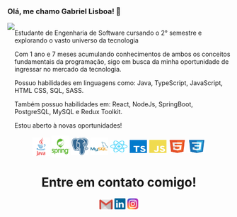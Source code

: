 ### Olá, me chamo Gabriel Lisboa! 👋
<div style="display: flex">
  <img align="right" height="160em" src="https://github-readme-stats.vercel.app/api/top-langs/?username=LisboaDev23&layout=compact&langs_count=16&theme=react"/>
  <div>
    <p>Estudante de Engenharia de Software cursando o 2° semestre e explorando o vasto universo da tecnologia</p>
    <p>Com 1 ano e 7 meses acumulando conhecimentos de ambos os conceitos fundamentais da programação, sigo em busca da minha oportunidade de ingressar no mercado da tecnologia.</p>
    <p>Possuo habilidades em linguagens como: Java, TypeScript, JavaScript, HTML CSS, SQL, SASS.</p>
    <p>Também possuo habilidades em: React, NodeJs, SpringBoot, PostgreSQL, MySQL e Redux Toolkit.</p>
    <p>Estou aberto à novas oportunidades!</p>
  </div>
</div>
<div align="center">
   <div style="display:inline_block">
    <img align="center" height="43" width="40" alt="java-icon" src="https://raw.githubusercontent.com/devicons/devicon/6910f0503efdd315c8f9b858234310c06e04d9c0/icons/java/java-original-wordmark.svg" >
    <img align="center" height="50" width="40" alt="spring-icon" src="https://raw.githubusercontent.com/devicons/devicon/6910f0503efdd315c8f9b858234310c06e04d9c0/icons/spring/spring-original-wordmark.svg" >
    <img align="center" height="40" width="40" alt="postgre-icon" src="https://raw.githubusercontent.com/devicons/devicon/6910f0503efdd315c8f9b858234310c06e04d9c0/icons/postgresql/postgresql-plain.svg" >
    <img align="center" height="40" width="40" alt="mysql-icon" src="https://raw.githubusercontent.com/devicons/devicon/6910f0503efdd315c8f9b858234310c06e04d9c0/icons/mysql/mysql-original-wordmark.svg" >
     <img align="center" height="30" width="40" alt="react-icon"  src="https://raw.githubusercontent.com/devicons/devicon/6910f0503efdd315c8f9b858234310c06e04d9c0/icons/react/react-original.svg">
     <img align="center" height="30" width="40" alt="ts-icon"  src="https://raw.githubusercontent.com/devicons/devicon/6910f0503efdd315c8f9b858234310c06e04d9c0/icons/typescript/typescript-original.svg">
    <img align="center" height="30" width="40" alt="js-icon"  src="https://raw.githubusercontent.com/devicons/devicon/master/icons/javascript/javascript-plain.svg">
    <img align="center" height="30" width="40" alt="html-icon" src="https://raw.githubusercontent.com/devicons/devicon/master/icons/html5/html5-original.svg">
    <img align="center" height="30" width="40" alt="css-icon" src="https://raw.githubusercontent.com/devicons/devicon/master/icons/css3/css3-original.svg">
   </div>

   <h1 align="center">Entre em contato comigo!</h1>
    <a href = "mailto: gabriel.lisboadv@gmail.com" style="text-decoration: none;">
      <img width="30" src="gmail.svg">
    </a>
    <a href = "https://www.linkedin.com/in/gblisboadev/" style="text-decoration: none;">
      <img width="25" src="linkedin.svg">
    </a>
    <a href = "https://www.instagram.com/gb.lisboa_/" style="text-decoration: none;">
      <img width="25" src="instagram.png">
    </a>
</div>
